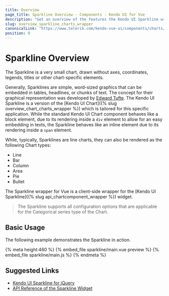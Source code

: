 ```yaml
---
title: Overview
page_title: Sparkline Overview - Components - Kendo UI for Vue
description: "Get an overview of the features the Kendo UI Sparkline wrapper for Vue delivers and use the component in Vue projects."
slug: overview_sparkline_charts_wrapper
canonicalLink: "https://www.telerik.com/kendo-vue-ui/components/charts/sparkline/"
position: 0
---
```

<div><WrapperBanner link="/kendo-vue-ui/components/charts/sparkline"></WrapperBanner></div>

# Sparkline Overview

The Sparkline is a very small chart, drawn without axes, coordinates, legends, titles or other chart-specific elements.

Generally, Sparklines are simple, word-sized graphics that can be embedded in tables, headlines, or chunks of text. The concept for their graphical representation was developed by [Edward Tufte](https://en.wikipedia.org/wiki/Edward_Tufte). The Kendo UI Sparkline is a version of the [Kendo UI Chart]({% slug overview_chart_charts_wrapper %}) which is tailored for this specific application. While the standard Kendo UI Chart component behaves like a block element, due to its rendering inside a `div` element to allow for an easy embedding in texts, the Sparkline behaves like an inline element due to its rendering inside a `span` element.

While, typically, Sparklines are line charts, they can also be rendered as the following Chart types:

* Line
* Bar
* Column
* Area
* Pie
* Bullet

The Sparkline wrapper for Vue is a client-side wrapper for the [Kendo UI Sparkline]({% slug api_chartcomponent_wrapper %}) widget.

> The Sparkline supports all configuration options that are applicable for the Categorical series type of the Chart.

<div data-component="StartFreeTrialSection"></div>

## Basic Usage

The following example demonstrates the Sparkline in action.

{% meta height:460 %}
{% embed_file sparkline/main.vue preview %}
{% embed_file sparkline/main.js %}
{% endmeta %}


## Suggested Links

* [Kendo UI Sparkline for jQuery](https://docs.telerik.com/kendo-ui/controls/charts/sparkline/overview)
* [API Reference of the Sparkline Widget](https://docs.telerik.com/kendo-ui/api/javascript/dataviz/ui/sparkline)

